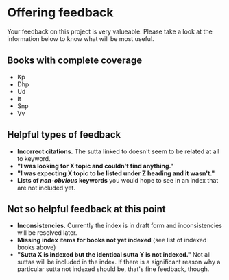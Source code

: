 # Offering feedback

Your feedback on this project is very valueable. Please take a look at the information below to know what will be most useful.

## Books with complete coverage

- Kp
- Dhp
- Ud
- It
- Snp
- Vv

## Helpful types of feedback

- **Incorrect citations.** The sutta linked to doesn't seem to be related at all to keyword.
- **"I was looking for X topic and couldn't find anything."**
- **"I was expecting X topic to be listed under Z heading and it wasn't."**
- **Lists of _non-obvious_ keywords** you would hope to see in an index that are not included yet.

## Not so helpful feedback at this point

- **Inconsistencies.** Currently the index is in draft form and inconsistencies will be resolved later.
- **Missing index items for books not yet indexed** (see list of indexed books above)
- **"Sutta X is indexed but the identical sutta Y is not indexed."** Not all suttas will be included in the index. If there is a significant reason why a particular sutta not indexed should be, that's fine feedback, though.

